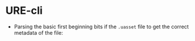# URE-cli

- Parsing the basic first beginning bits if the `.uasset` file to get the correct metadata of the file:
